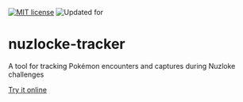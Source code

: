 [![MIT license](https://img.shields.io/badge/license-MIT-brightgreen.svg)](https://opensource.org/licenses/MIT) ![Updated for](https://img.shields.io/badge/Updated%20for-Pok%C3%A9mon%20Sword%2FShield%20(Crown%20Tundra%20DLC)-blue)

# nuzlocke-tracker

A tool for tracking Pokémon encounters and captures during Nuzloke challenges

[Try it online](https://ashenfactory.github.io/nuzlocke-tracker/)
